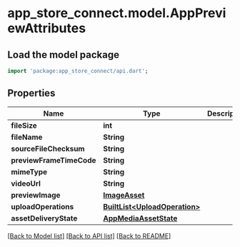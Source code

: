 # app_store_connect.model.AppPreviewAttributes

## Load the model package
```dart
import 'package:app_store_connect/api.dart';
```

## Properties
Name | Type | Description | Notes
------------ | ------------- | ------------- | -------------
**fileSize** | **int** |  | [optional] 
**fileName** | **String** |  | [optional] 
**sourceFileChecksum** | **String** |  | [optional] 
**previewFrameTimeCode** | **String** |  | [optional] 
**mimeType** | **String** |  | [optional] 
**videoUrl** | **String** |  | [optional] 
**previewImage** | [**ImageAsset**](ImageAsset.md) |  | [optional] 
**uploadOperations** | [**BuiltList&lt;UploadOperation&gt;**](UploadOperation.md) |  | [optional] 
**assetDeliveryState** | [**AppMediaAssetState**](AppMediaAssetState.md) |  | [optional] 

[[Back to Model list]](../README.md#documentation-for-models) [[Back to API list]](../README.md#documentation-for-api-endpoints) [[Back to README]](../README.md)


